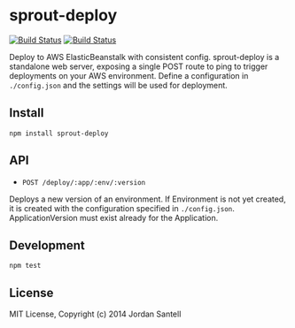# sprout-deploy

[![Build Status](http://img.shields.io/travis/jsantell/sprout-deploy.svg?style=flat-square)](https://travis-ci.org/jsantell/sprout-deploy)
[![Build Status](http://img.shields.io/npm/v/sprout-deploy.svg?style=flat-square)](https://www.npmjs.org/package/sprout-deploy)

Deploy to AWS ElasticBeanstalk with consistent config. sprout-deploy is a standalone web server, exposing
a single POST route to ping to trigger deployments on your AWS environment. Define a configuration in `./config.json`
and the settings will be used for deployment.

## Install

```
npm install sprout-deploy
```

## API

* `POST /deploy/:app/:env/:version`

Deploys a new version of an environment. If Environment is not yet created, it is created with the configuration specified in `./config.json`.
ApplicationVersion must exist already for the Application.

## Development

`npm test`

## License

MIT License, Copyright (c) 2014 Jordan Santell
